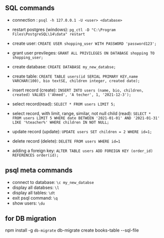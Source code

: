 ## SQL commands
- connection :
    `psql -h 127.0.0.1 -U <user> <database>`
- restart postgres   (windows):
    `pg_ctl -D "C:\Program Files\PostgreSQL\14\data" restart`
- create user:
    `CREATE USER shopping_user WITH PASSWORD 'password123';`
- grant user previleges:
    `GRANT ALL PRIVILEGES ON DATABASE shopping TO shopping_user;`

- create database:
    `CREATE DATABASE my_new_databse;`
- create table:
    `CREATE TABLE users(id SERIAL PRIMARY KEY,name VARCHAR(100), bio textSE, children integer, created date);`

- insert record (create):
    `INSERT INTO users (name, bio, children, created) VALUES ('Ahmed', 'A techer', 1, '2021-12-3');`
- select record(read):
    `SELECT * FROM users LIMIT 5;`
- select record, with limit, range, similar, not null child (read):
    `SELECT * FROM users LIMIT 5 WHERE date BETWEEN '2021-01-01' AND '2021-01-31' LIKE '%teacher%' WHERE children IN NOT NULL;`
- update record (update):
    `UPDATE users SET children = 2 WHERE id=1;`   
- delete record (delete):
    `DELETE FROM users WHERE id=1`   
- adding a foreign key:
    `ALTER TABLE users ADD FOREIGN KEY (order_id) REFERENCES order(id);`    

## psql meta commands     
- connect to database:
    `\c my_new_databse`
- display all databses:
    `\l`
- display all tables:
    `\dt`
- exit psql command:
    `\q`
- show users:
    `\du`

## for DB migration
npm install -g `db-migrate`
db-migrate create books-table --sql-file
